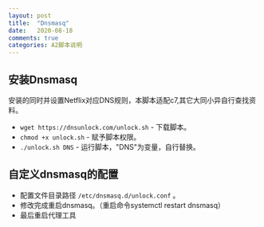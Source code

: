 ```yaml
---
layout: post
title:  "Dnsmasq"
date:   2020-08-18
comments: true
categories: A2脚本说明
---
```


## 安装Dnsmasq

安装的同时并设置Netflix对应DNS规则，本脚本适配c7,其它大同小异自行查找资料。

* `wget https://dnsunlock.com/unlock.sh`  - 下载脚本。
* `chmod +x unlock.sh`  - 赋予脚本权限。
* `./unlock.sh DNS`  - 运行脚本，"DNS"为变量，自行替换。


## 自定义dnsmasq的配置

* 配置文件目录路径 `/etc/dnsmasq.d/unlock.conf` 。
* 修改完成重启dnsmasq。（重启命令systemctl restart dnsmasq）
* 最后重启代理工具
